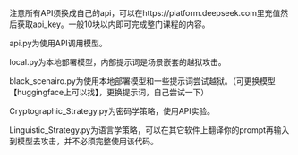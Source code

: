 注意所有API须换成自己的api，可以在https://platform.deepseek.com里充值然后获取api_key。一般10块以内即可完成整门课程的内容。


api.py为使用API调用模型。


local.py为本地部署模型，内部提示词是场景嵌套的越狱攻击。


black_scenairo.py为使用本地部署模型和一些提示词尝试越狱。（可更换模型【huggingface上可以找】，更换提示词，自己尝试一下）


Cryptographic_Strategy.py为密码学策略，使用API实验。


Linguistic_Strategy.py为语言学策略，可以在其它软件上翻译你的prompt再输入到模型去攻击，并不必须完整使用该代码。
